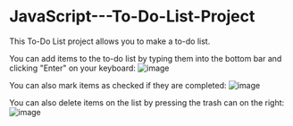 # JavaScript---To-Do-List-Project

This To-Do List project allows you to make a to-do list.

You can add items to the to-do list by typing them into the bottom bar and clicking "Enter" on your keyboard:
![image](https://user-images.githubusercontent.com/82793573/195149848-45c0e1be-c337-4c67-b99b-92ff4809fd10.png)

You can also mark items as checked if they are completed:
![image](https://user-images.githubusercontent.com/82793573/195150096-e4808578-ff8b-4ff9-941f-c3ea91f2cba6.png)

You can also delete items on the list by pressing the trash can on the right:
![image](https://user-images.githubusercontent.com/82793573/195150230-e45fa0f2-710e-4e74-9470-741ddcac635d.png)
